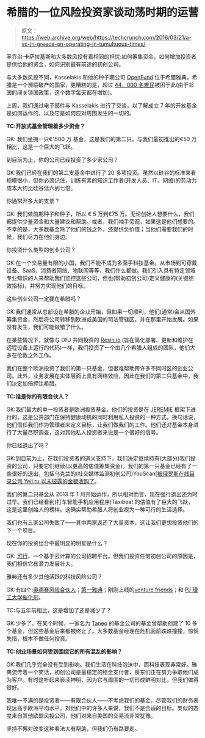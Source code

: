 # 希腊的一位风险投资家谈动荡时期的运营

> 原文：<https://web.archive.org/web/https://techcrunch.com/2016/03/21/a-vc-in-greece-on-operating-in-tumultuous-times/>

圣乔治·卡萨拉基斯和大多数风投有着相同的担忧:如何筹集资金，如何增加投资者提供给他的资金，如何识别最有前途的初创公司。

与大多数风投不同，Kasselakis 和他的种子期公司 [OpenFund](https://web.archive.org/web/20221209141857/http://theopenfund.com/) 位于希腊雅典，希腊是一个濒临破产的国家，更糟糕的是，超过 [44，000 名难民](https://web.archive.org/web/20221209141857/http://www.nytimes.com/2016/03/18/world/europe/greece-idomeni-refugees.html?_r=0)被困于此(由于邻国的闭关锁国政策，这个数字每天都在增加)。

上周，我们通过电子邮件与 Kasselakis 进行了交谈，以了解成立 7 年的开放基金是如何运作的，以及它是如何应对周围发生的一切的。

**TC:开放式基金管理着多少资金？**

GK: 我们坐拥一只€1500 万 基金，这是我们的第二只。与我们最初推出的€50 万相比，这是一个巨大的飞跃。

到目前为止，你的公司已经投资了多少家公司？

GK:我们已经在我们的第二支基金中进行了 20 多项投资。虽然以硅谷的标准来看规模很小，但你必须记住，训练有素的知识工作者(开发人员、IT、网络)的劳动力成本大约比硅谷低六到七倍。

你通常开多大的支票？

GK: 我们做前期种子和种子，所以 € 5 万到€75 万。无论创始人想要什么，我们都提供少量资金和大量建议和帮助。或者，我们袖手旁观，如果这是他们想要的。不幸的是，大多数基金除了他们的钱之外，还提供负价值；当他们需要我们的时候，我们尽力在他们身边。

你投资什么类型的创业公司？

GK:在一个交易量有限的小国，我们不能不成为多面手科技基金。从市场到可穿戴设备、SaaS、消费者网络、物联网等等，我们什么都做。我们引入具有特定领域专业知识的人来帮助我们监控这些公司，但也(帮助初创公司)定义健康的(关键绩效指标)，并努力实现他们的目标。

这些创业公司一定要在希腊吗？

GK:我们通常从总部设在希腊的企业开始，但如果一切顺利，他们(通常)会从国外筹集资金，然后将公司转移到欧洲或美国的司法管辖区，并在那里开始发展。如果没有发生，我们可能做错了什么。

在某些情况下，就像与 DFJ 共同投资的 [Resin.io](https://web.archive.org/web/20221209141857/https://resin.io/) (旨在简化部署、更新和维护在远程设备上运行的代码)一样，我们投资了一个由几个希腊人组成的团队，他们大多在伦敦之外工作。

我们在整个欧洲投资了我们的第一只基金，但很难帮助跨许多不同时区的创业公司。此外，业务发展在实体层面上具有网络效应，因此在我们的第二只基金中，我们决定加倍押注希腊。

**TC:谁是你的有限合伙人？**

GK:我们最大的单一投资者是欧洲投资基金。他们的投资是在 [JEREMIE](https://web.archive.org/web/20221209141857/http://www.eif.org/what_we_do/resources/jeremie/) 框架下进行的，这是公共部门在保持健康动机的同时利用私人投资的一种方式。换句话说，他们信任我们作为管理者来定义目标，让我们做我们的工作。他们还对基金本身进行了大量尽职调查，这对其他私人投资者来说是一个很好的信号。

你已经退出了吗？

GK:到目前为止，在我们投资者的道义支持下，我们决定继续持有(大部分)我们投资的公司，只要它们继续(以更高的估值筹集资金)。我们的第一只基金已经有了一些很好的退出，包括乌克兰的(社交媒体监测初创公司)YouScan[[被俄罗斯在线目录公司 Yell.ru 以未披露的金额收购了](https://web.archive.org/web/20221209141857/http://uadn.net/2015/10/07/yell-ru-acquires-ukrainian-russian-startup-youscan/)。

我们的第二只基金从 2013 年 1 月开始运作，所以相对而言，现在强行退出还为时过早。我们已经看到(打车智能手机应用程序)Taxibeat 的估值有了巨大的飞跃，这是这里创始人的榜样。这确实帮助希腊人将创业视为一种可行的生活选择。

我们也有三家公司失败了——其中两家返还了大量资本，这让我们更想投资他们的下一个项目。

现在你的投资组合中最明显的明星是什么？

GK: [可行](https://web.archive.org/web/20221209141857/https://www.crunchbase.com/organization/workable-hr#/entity)，一个基于云计算的公司招聘平台。但我们投资任何初创公司的原因是，我们相信它有潜力发展壮大。

雅典还有多少其他活跃的科技风险公司？

GK:有四个:[奥德赛风险合伙人](https://web.archive.org/web/20221209141857/http://odysseyvp.com/)；[第一雅典](https://web.archive.org/web/20221209141857/http://www.firstathens.com/)；刚刚上线的[venture friends](https://web.archive.org/web/20221209141857/http://venturefriends.co/)；和 [PJ 理工大学催化剂](https://web.archive.org/web/20221209141857/http://www.pjtechcatalyst.com/)。

TC:与五年前相比，这是增加了还是减少了？

GK:少多了。在某个时候，一家名为 [Taneo](https://web.archive.org/web/20221209141857/http://www.taneo.gr/Home.aspx?C=3) 的基金公司的基金曾帮助创建了 10 多个基金，但这些基金后来都被终止了。大多数基金经理在危机面前跌跌撞撞，惊慌失措，根本不做任何投资。

**TC:创业场景如何受到围绕它的所有混乱的影响？**

GK:我们几乎完全没有受到影响。我们生活在科技泡沫中，而科技表现非常好。雅典流传着一个笑话，初创公司是最稳定的租金支付者，房东们正在努力争取他们成为客户。有时这听起来亵渎神明，因为它与周围的一切形成鲜明对比，但我们做得很好。

我唯一不满的是投资者——有限合伙人——不考虑我们的基金，尽管我们的财务表现远高于欧洲平均水平。对他们中的许多人来说，我们不是合适的目标。类似的态度来自其他欧盟风投公司，他们对来自美国的交易流非常犹豫。

坚持不懈对改变这种看法大有帮助，但我们仍有路要走。